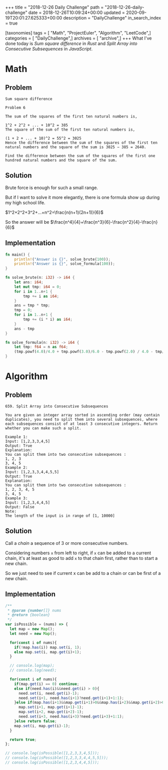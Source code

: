 +++
title = "2018-12-26 Daily Challenge"
path = "2018-12-26-daily-challenge"
date = 2018-12-26T10:09:24+00:00
updated = 2020-09-19T20:01:27.625333+00:00
description = "DailyChallenge"
in_search_index = true

[taxonomies]
tags = [ "Math", "ProjectEuler", "Algorithm", "LeetCode",]
categories = [ "DailyChallenge",]
archives = [ "archive",]
+++
What I've done today is *Sum square difference* in *Rust* and *Split Array into Consecutive Subsequences* in *JavaScript*.

<!-- more -->

# Math

## Problem

```
Sum square difference

Problem 6 

The sum of the squares of the first ten natural numbers is,

1^2 + 2^2 + ... + 10^2 = 385
The square of the sum of the first ten natural numbers is,

(1 + 2 + ... + 10)^2 = 55^2 = 3025
Hence the difference between the sum of the squares of the first ten natural numbers and the square of the sum is 3025 − 385 = 2640.

Find the difference between the sum of the squares of the first one hundred natural numbers and the square of the sum.
```

## Solution

Brute force is enough for such a small range.

But if I want to solve it more elegantly, there is one formula show up during my high school life.

$1^2+2^2+3^2+...+n^2=\frac{n(n+1)(2n+1)}{6}$

So the answer will be $\frac{n^4}{4}+\frac{n^3}{6}-\frac{n^2}{4}-\frac{n}{6}$

## Implementation

```rust
fn main() {
    println!("Answer is {}", solve_brute(100));
    println!("Answer is {}", solve_formula(100));
}

fn solve_brute(n: i32) -> i64 {
    let ans: i64;
    let mut tmp: i64 = 0;
    for i in 1..n+1 {
        tmp += i as i64;
    }
    ans = tmp * tmp;
    tmp = 0;
    for i in 1..n+1 {
        tmp += (i * i) as i64;
    }
    ans - tmp
}

fn solve_formula(n: i32) -> i64 {
    let tmp: f64 = n as f64;
    (tmp.powf(4.0)/4.0 + tmp.powf(3.0)/6.0 - tmp.powf(2.0) / 4.0 - tmp/6.0) as i64
}
```

# Algorithm

## Problem

```
659. Split Array into Consecutive Subsequences

You are given an integer array sorted in ascending order (may contain duplicates), you need to split them into several subsequences, where each subsequences consist of at least 3 consecutive integers. Return whether you can make such a split.

Example 1:
Input: [1,2,3,3,4,5]
Output: True
Explanation:
You can split them into two consecutive subsequences : 
1, 2, 3
3, 4, 5
Example 2:
Input: [1,2,3,3,4,4,5,5]
Output: True
Explanation:
You can split them into two consecutive subsequences : 
1, 2, 3, 4, 5
3, 4, 5
Example 3:
Input: [1,2,3,4,4,5]
Output: False
Note:
The length of the input is in range of [1, 10000]
```

## Solution

Call a *chain* a sequence of 3 or more consecutive numbers.

Considering numbers `x` from left to right, if `x` can be added to a current chain, it's at least as good to add `x` to that chain first, rather than to start a new chain.

So we just need to see if current x can be add to a chain or can be first of a new chain.

## Implementation

```javascript
/**
 * @param {number[]} nums
 * @return {boolean}
 */
var isPossible = (nums) => {
  let map = new Map();
  let need = new Map();

  for(const i of nums){
    if(!map.has(i)) map.set(i, 1);
    else map.set(i, map.get(i)+1);
  }

  // console.log(map);
  // console.log(need);

  for(const i of nums){
    if(map.get(i) == 0) continue;
    else if(need.has(i)&&need.get(i) > 0){
      need.set(i, need.get(i)-1);
      need.set(i+1, need.has(i+1)?need.get(i+1)+1:1);
    }else if(map.has(i+1)&&map.get(i+1)>0&&map.has(i+2)&&map.get(i+2)>0){
      map.set(i+1, map.get(i+1)-1);
      map.set(i+2, map.get(i+2)-1);
      need.set(i+3, need.has(i+3)?need.get(i+3)+1:1);
    }else return false;
    map.set(i, map.get(i)-1);
  }

  return true;
};

// console.log(isPossible([1,2,3,3,4,5]));
// console.log(isPossible([1,2,3,3,4,4,5,5]));
// console.log(isPossible([1,2,3,4,4,5]));
```